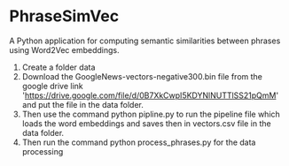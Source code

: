 # PhraseSimVec
A Python application for computing semantic similarities between phrases using Word2Vec embeddings.
1) Create a folder data
2) Download the GoogleNews-vectors-negative300.bin file from the google drive link 'https://drive.google.com/file/d/0B7XkCwpI5KDYNlNUTTlSS21pQmM' and put the file in the data folder.
3) Then use the command python pipline.py to run the pipeline file which loads the word embeddings and saves then in vectors.csv file in the data folder.
4) Then run the command python process_phrases.py for the data processing

